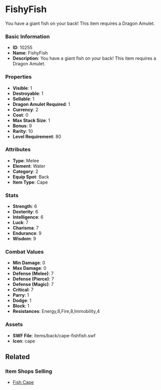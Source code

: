 # FishyFish

You have a giant fish on your back! This item requires a Dragon Amulet.

### Basic Information

- **ID**: 10255
- **Name**: FishyFish
- **Description**: You have a giant fish on your back! This item requires a Dragon Amulet.

### Properties

- **Visible**: 1
- **Destroyable**: 1
- **Sellable**: 1
- **Dragon Amulet Required**: 1
- **Currency**: 2
- **Cost**: 0
- **Max Stack Size**: 1
- **Bonus**: 9
- **Rarity**: 10
- **Level Requirement**: 80

### Attributes

- **Type**: Melee
- **Element**: Water
- **Category**: 2
- **Equip Spot**: Back
- **Item Type**: Cape

### Stats

- **Strength**: 6
- **Dexterity**: 6
- **Intelligence**: 6
- **Luck**: 7
- **Charisma**: 7
- **Endurance**: 9
- **Wisdom**: 9

### Combat Values

- **Min Damage**: 0
- **Max Damage**: 0
- **Defense (Melee)**: 7
- **Defense (Pierce)**: 7
- **Defense (Magic)**: 7
- **Critical**: 7
- **Parry**: 1
- **Dodge**: 1
- **Block**: 1
- **Resistances**: Energy,8,Fire,8,Immobility,4

### Assets

- **SWF File**: items/back/cape-fishfish.swf
- **Icon**: cape

## Related

### Item Shops Selling

- [Fish Cape](../item-shops/359-fish-cape.md)

